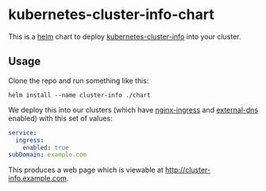kubernetes-cluster-info-chart
=============================

This is a [helm] chart to deploy [kubernetes-cluster-info] into your cluster.

Usage
-----

Clone the repo and run something like this:

    helm install --name cluster-info ./chart

We deploy this into our clusters (which have [nginx-ingress] and [external-dns] enabled) with this set of values:

```yaml
service:
  ingress:
    enabled: true
subDomain: example.com
```

This produces a web page which is viewable at http://cluster-info.example.com.


[helm]: https://helm.sh/
[kubernetes-cluster-info]: https://github.com/rk295/kubernetes-cluster-info
[external-dns]: https://github.com/kubernetes-incubator/external-dns
[nginx-ingress]: https://github.com/kubernetes/ingress-nginx
